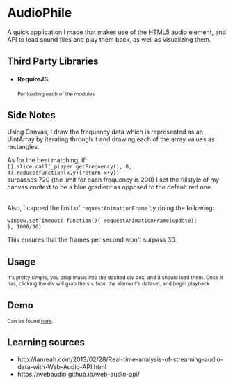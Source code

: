 AudioPhile
==========

A quick application I made that makes use of the HTML5 audio element, and API
to load sound files and play them back, as well as visualizing them.

<h2>Third Party Libraries</h2>
<ul><li><h4>RequireJS</h4><small>For loading each of the modules</small></li></ul>
<h2>Side Notes</h2>
Using Canvas, I draw the frequency data which is represented as an UintArray by iterating through it
and drawing each of the array values as rectangles.

As for the beat matching, if:<br/>
<code>[].slice.call(_player.getFrequency(), 0, 4).reduce(function(x,y){return x+y})</code>
<br/>
surpasses 720 (the limit for each frequency is 200) I set the fillstyle of my canvas context to be
a blue gradient as opposed to the default red one.

<br/>
Also, I capped the limit of <code>requestAnimationFrame</code> by doing the following:<br/>

<code>window.setTimeout(
  function(){
    requestAnimationFrame(update);
  }, 1000/30)
</code><br/>

This ensures that the frames per second won't surpass 30.

<h2>Usage</h2>
<small>It's pretty simple, you drop music into the dashed div box, and it should load them.
Once it has, clicking the div will grab the src from the element's dataset, and begin playback</small>

<h2>Demo</h2>
<small>Can be found <a href='http://srowhani.github.io/AudioPhile' target='_blank'>here</a>.</small>

<h2>Learning sources</h2>
<ul>
  <li>http://ianreah.com/2013/02/28/Real-time-analysis-of-streaming-audio-data-with-Web-Audio-API.html</li>
  <li>https://webaudio.github.io/web-audio-api/</li>
</ul>

